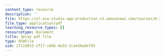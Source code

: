 ```yaml
---
content_type: resource
description: ''
file: https://ol-ocw-studio-app-production.s3.amazonaws.com/courses/8-333-statistical-mechanics-i-statistical-mechanics-of-particles-fall-2013/1f11d9152f17c6dbde332ca436ade743_tGxUu5BTc.pdf
file_type: application/pdf
learning_resource_types: []
resourcetype: Document
title: 3play pdf file
type: OCWFile
uid: 1f11d915-2f17-c6db-de33-2ca436ade743
---
```


